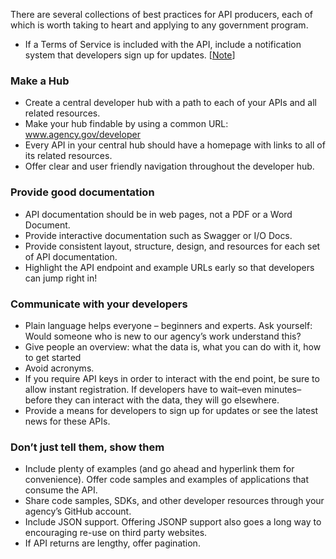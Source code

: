
There are several collections of best practices for API producers, each of which is worth taking to heart and applying to any government program.  


* If a Terms of Service is included with the API, include a notification system that developers sign up for updates.  [[Note](https://github.com/GSA/API-Resources/issues/3)]

### Make a Hub
* Create a central developer hub with a path to each of your APIs and all related resources.
* Make your hub findable by using a common URL:  www.agency.gov/developer
* Every API in your central hub should have a homepage with  links to all of its related resources.
* Offer clear and user friendly navigation throughout the developer hub.
### Provide good documentation
* API documentation should be in web pages, not a PDF or a Word Document.
* Provide interactive documentation such as Swagger or I/O Docs.
* Provide consistent layout, structure, design, and resources for each set of API documentation.
* Highlight the API endpoint and example URLs early so that developers can jump right in!
### Communicate with your developers
* Plain language helps everyone – beginners and experts.  Ask yourself: Would someone who is new to our agency’s work understand this?
* Give people an overview: what the data is, what you can do with it, how to get started
* Avoid acronyms.
* If you require API keys in order to interact with the end point, be sure to allow instant registration.  If developers have to wait–even minutes–before they can interact with the data, they will go elsewhere.
* Provide a means for developers to sign up for updates or see the latest news for these APIs.
### Don’t just tell them, show them
* Include plenty of examples (and go ahead and hyperlink them for convenience). Offer code samples and examples of applications that consume the API.
* Share code samples, SDKs, and other developer resources through your agency’s GitHub account.
* Include JSON support.  Offering JSONP support also goes a long way to encouraging re-use on third party websites.
* If API returns are lengthy, offer pagination.
